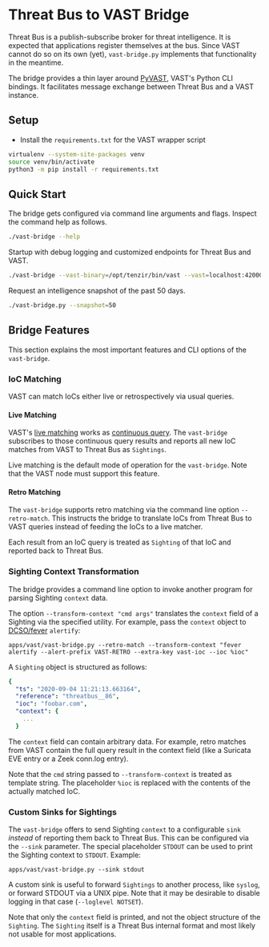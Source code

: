 Threat Bus to VAST Bridge
=========================

Threat Bus is a publish-subscribe broker for threat intelligence. It is expected
that applications register themselves at the bus. Since VAST cannot do so on its
own (yet), `vast-bridge.py` implements that functionality in the meantime.

The bridge provides a thin layer around 
[PyVAST](https://docs.tenzir.com/vast/python-bindings/overview), VAST's Python
CLI bindings. It facilitates message exchange between Threat Bus and a VAST
instance.

## Setup

- Install the `requirements.txt` for the VAST wrapper script

```sh
virtualenv --system-site-packages venv
source venv/bin/activate
python3 -m pip install -r requirements.txt
```

## Quick Start

The bridge gets configured via command line arguments and flags. Inspect the
command help as follows.

```sh
./vast-bridge --help
```

Startup with debug logging and customized endpoints for Threat Bus and VAST.

```sh
./vast-bridge --vast-binary=/opt/tenzir/bin/vast --vast=localhost:42000 --threatbus=localhost:13370 --loglevel=DEBUG
```

Request an intelligence snapshot of the past 50 days.

```sh
./vast-bridge.py --snapshot=50
```

## Bridge Features

This section explains the most important features and CLI options of the `vast-bridge`.

### IoC Matching

VAST can match IoCs either live or retrospectively via usual queries.

#### Live Matching

VAST's
[live matching](https://docs.tenzir.com/vast/features/threat-intel-matching)
works as
[continuous query](https://docs.tenzir.com/vast/cli/vast/export/#documentation).
The `vast-bridge` subscribes to those continuous query results and reports all
new IoC matches from VAST to Threat Bus as `Sightings`.

Live matching is the default mode of operation for the `vast-bridge`. Note
that the VAST node must support this feature.

#### Retro Matching

The `vast-bridge` supports retro matching via the command line option
`--retro-match`. This instructs the bridge to translate IoCs from
Threat Bus to VAST queries instead of feeding the IoCs to a live matcher.

Each result from an IoC query is treated as `Sighting` of that IoC and reported
back to Threat Bus.

### Sighting Context Transformation

The bridge provides a command line option to invoke another program for parsing
Sighting `context` data.

The option `--transform-context "cmd args"` translates the `context`
field of a Sighting via the specified utility. For example, pass the `context`
object to [DCSO/fever](https://github.com/DCSO/fever) `alertify`:

```
apps/vast/vast-bridge.py --retro-match --transform-context "fever alertify --alert-prefix VAST-RETRO --extra-key vast-ioc --ioc %ioc"
```

A `Sighting` object is structured as follows:

```yaml
{
  "ts": "2020-09-04 11:21:13.663164",
  "reference": "threatbus__86",
  "ioc": "foobar.com",
  "context": {
    ...
  }
```

The `context` field can contain arbitrary data. For example, retro matches from
VAST contain the full query result in the context field (like a Suricata EVE
entry or a Zeek conn.log entry).

Note that the `cmd` string passed to `--transform-context` is treated as
template string. The placeholder `%ioc` is replaced with the contents of the
actually matched IoC.

### Custom Sinks for Sightings

The `vast-bridge` offers to send Sighting `context` to a configurable `sink`
_instead_ of reporting them back to Threat Bus. This can be configured via the
`--sink` parameter. The special placeholder `STDOUT` can be used to print the
Sighting context to `STDOUT`. Example:

```
apps/vast/vast-bridge.py --sink stdout
```

A custom sink is useful to forward `Sightings` to another process, like
`syslog`, or forward STDOUT via a UNIX pipe. Note that it may be desirable to
disable logging in that case (`--loglevel NOTSET`).

Note that only the `context` field is printed, and not the object structure of
the `Sighting`. The `Sighting` itself is a Threat Bus internal format and most
likely not usable for most applications.
